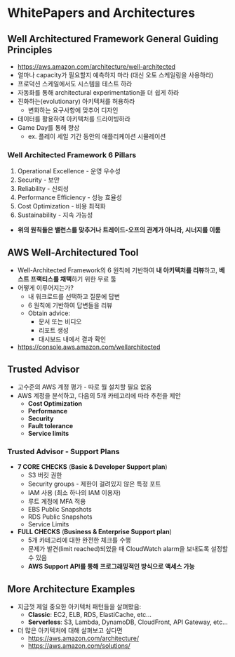# WhitePapers and Architectures

## Well Architectured Framework General Guiding Principles

- <https://aws.amazon.com/architecture/well-architected>
- 얼마나 capacity가 필요할지 예측하지 마라 (대신 오토 스케일링을 사용하라)
- 프로덕션 스케일에서도 시스템을 테스트 하라
- 자동화를 통해 architectural experimentation을 더 쉽게 하라
- 진화하는(evolutionary) 아키텍처를 허용하라
  - 변화하는 요구사항에 맞추어 디자인
- 데이터를 활용하여 아키텍처를 드라이빙하라
- Game Day를 통해 향상
  - ex. 플레이 세일 기간 동안의 애플리케이션 시뮬레이션

### Well Architected Framework 6 Pillars

1. Operational Excellence - 운영 우수성
2. Security - 보안
3. Reliability - 신뢰성
4. Performance Efficiency - 성능 효율성
5. Cost Optimization - 비용 최적화
6. Sustainability - 지속 가능성

- **위의 원칙들은 밸런스를 맞추거나 트레이드-오프의 관계가 아니라, 시너지를 이룸**

## AWS Well-Architectured Tool

- Well-Architected Framework의 6 원칙에 기반하여 **내 아키텍처를 리뷰**하고, **베스트 프랙티스를 채택**하기 위한 무료 툴
- 어떻게 이루어지는가?
  - 내 워크로드를 선택하고 질문에 답변
  - 6 원칙에 기반하여 답변들을 리뷰
  - Obtain advice:
    - 문서 또는 비디오
    - 리포트 생성
    - 대시보드 내에서 결과 확인
- <https://console.aws.amazon.com/wellarchitected>

## Trusted Advisor

- 고수준의 AWS 계정 평가 - 따로 뭘 설치할 필요 없음
- AWS 계정을 분석하고, 다음의 5개 카테고리에 따라 추천을 제안
  - **Cost Optimization**
  - **Performance**
  - **Security**
  - **Fault tolerance**
  - **Service limits**

### Trusted Advisor - Support Plans

- **7 CORE CHECKS** (**Basic & Developer Support plan**)
  - S3 버킷 권한
  - Security groups - 제한이 걸려있지 않은 특정 포트
  - IAM 사용 (최소 하나의 IAM 이용자)
  - 루트 계정에 MFA 적용
  - EBS Public Snapshots
  - RDS Public Snapshots
  - Service Limits
- **FULL CHECKS** (**Business & Enterprise Support plan**)
  - 5개 카테고리에 대한 완전한 체크를 수행
  - 문제가 발견(limit reached)되었을 때 CloudWatch alarm을 보내도록 설정할 수 있음
  - **AWS Support API를 통해 프로그래밍적인 방식으로 액세스 가능**

## More Architecture Examples

- 지금껏 제일 중요한 아키텍처 패턴들을 살펴봤음:
  - **Classic**: EC2, ELB, RDS, ElastiCache, etc...
  - **Serverless**: S3, Lambda, DynamoDB, CloudFront, API Gateway, etc...
- 더 많은 아키텍처에 대해 살펴보고 싶다면
  - <https://aws.amazon.com/architecture/>
  - <https://aws.amazon.com/solutions/>
